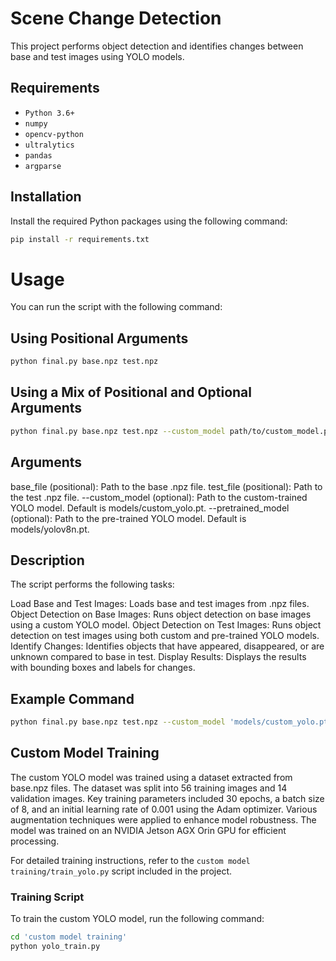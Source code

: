 # Scene Change Detection
This project performs object detection and identifies changes between base and test images using YOLO models.

## Requirements

- `Python 3.6+`
- `numpy`
- `opencv-python`
- `ultralytics`
- `pandas`
- `argparse`

## Installation

Install the required Python packages using the following command:

```bash
pip install -r requirements.txt
```

# Usage
You can run the script with the following command:

## Using Positional Arguments
```bash
python final.py base.npz test.npz
```

## Using a Mix of Positional and Optional Arguments
```bash
python final.py base.npz test.npz --custom_model path/to/custom_model.pt
```

## Arguments
base_file (positional): Path to the base .npz file.
test_file (positional): Path to the test .npz file.
--custom_model (optional): Path to the custom-trained YOLO model. Default is models/custom_yolo.pt.
--pretrained_model (optional): Path to the pre-trained YOLO model. Default is models/yolov8n.pt.

## Description
The script performs the following tasks:

Load Base and Test Images: Loads base and test images from .npz files.
Object Detection on Base Images: Runs object detection on base images using a custom YOLO model.
Object Detection on Test Images: Runs object detection on test images using both custom and pre-trained YOLO models.
Identify Changes: Identifies objects that have appeared, disappeared, or are unknown compared to base in test.
Display Results: Displays the results with bounding boxes and labels for changes.


## Example Command
```bash
python final.py base.npz test.npz --custom_model 'models/custom_yolo.pt' --pretrained_model 'models/yolov8n.pt'
```

## Custom Model Training

The custom YOLO model was trained using a dataset extracted from base.npz files. The dataset was split into 56 training images and 14 validation images. Key training parameters included 30 epochs, a batch size of 8, and an initial learning rate of 0.001 using the Adam optimizer. Various augmentation techniques were applied to enhance model robustness. The model was trained on an NVIDIA Jetson AGX Orin GPU for efficient processing.

For detailed training instructions, refer to the `custom model training/train_yolo.py` script included in the project.

### Training Script
To train the custom YOLO model, run the following command:

```bash
cd 'custom model training'
python yolo_train.py
```
